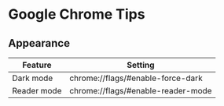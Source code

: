 # Google Chrome Tips

## Appearance

| Feature     | Setting |
|-------------|---------|
| Dark mode   | chrome://flags/#enable-force-dark  |
| Reader mode | chrome://flags/#enable-reader-mode |
